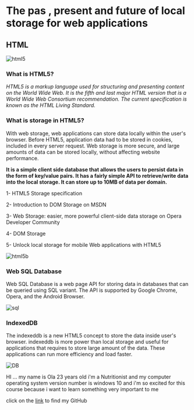

# The pas , present and future of local storage for web applications


## **HTML**


![html5](https://149440935.v2.pressablecdn.com/wp-content/uploads/2019/05/html5_top.png
)

### What is HTML5?

*HTML5 is a markup language used for structuring and presenting content on the World Wide Web. It is the fifth and last major HTML version that is a World Wide Web Consortium recommendation. The current specification is known as the HTML Living Standard.*


### What is storage in HTML5?

With web storage, web applications can store data locally within the user's browser. Before HTML5, application data had to be stored in cookies, included in every server request. Web storage is more secure, and large amounts of data can be stored locally, without affecting website performance.



**It is a simple client side database that allows the users to persist data in the form of key/value pairs. It has a fairly simple API to retrieve/write data into the local storage. It can store up to 10MB of data per domain.**

1- HTML5 Storage specification 

2- Introduction to DOM Storage on MSDN 

3- Web Storage: easier, more powerful client-side data storage on Opera Developer Community 

4- DOM Storage 

5- Unlock local storage for mobile Web applications with HTML5


![html5b](https://www.webcodegeeks.com/wp-content/uploads/2015/08/offline-storage2.jpg
)

### Web SQL Database

Web SQL Database is a web page API for storing data in databases that can be queried using SQL variant. The API is supported by Google Chrome, Opera, and the Android Browser.

![sql](https://ucppr2k2q2u3lbr9b2ah3a31-wpengine.netdna-ssl.com/blog/wp-content/uploads/sites/3/2019/09/SQL-vs-NoSQL.jpg
)


### IndexedDB

The indexeddb is a new HTML5 concept to store the data inside user's browser. indexeddb is more power than local storage and useful for applications that requires to store large amount of the data. These applications can run more efficiency and load faster.

![DB](
https://developer-chrome-com.imgix.net/image/admin/SLH67ZeSBmZMOHW8y036.png?auto=format
)


HI ... my name is Ola 23 years old i'm a Nutritionist and my computer operating system version number is windows 10 and i'm so excited for this course because i want to learn something very important to me 

click on the [link](https://github.com/olaaltaslaq) to find my GitHub
